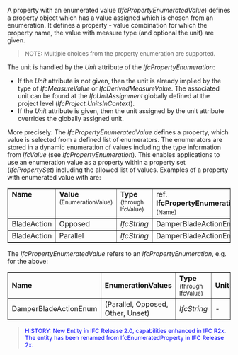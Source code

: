 ﻿A property with an enumerated value (_IfcPropertyEnumeratedValue_) defines a property object which has a value assigned which is chosen from an enumeration. It defines a property - value combination for which the property name, the value with measure type (and optional the unit) are given.

> <font size="-1">NOTE: Multiple choices from the property enumeration
		  are supported.</font>
>

The unit is handled by the _Unit_ attribute of the _IfcPropertyEnumeration_:

* If the _Unit_ attribute is not given, then the unit is already implied by the type of _IfcMeasureValue_ or _IfcDerivedMeasureValue_. The associated unit can be found at the _IfcUnitAssignment_ globally defined at the project level (_IfcProject.UnitsInContext_).
*  If the _Unit_ attribute is given, then the unit assigned by the unit attribute overrides the globally assigned unit.

More precisely: The _IfcPropertyEnumeratedValue_ defines a property, which value is selected from a defined list of enumerators. The enumerators are stored in a dynamic enumeration of values including the type information from _IfcValue_ (see _IfcPropertyEnumeration_). This enables applications to use an enumeration value as a property within a property set (_IfcPropertySet_) including the allowed list of values. Examples of a property with enumerated value with are:

<table cellpadding="2" cellspacing="2" border="1" width="600"> 
		<tr valign="TOP"> 
		  <td valign="TOP" width="15%"><b>Name&nbsp;</b></td> 
		  <td valign="TOP" width="30%"><b>Value<br></b><font size="-1">(EnumerationValue)</font></td> 
		  <td valign="TOP"><b>Type <br></b><font size="-1">(through
			 IfcValue)</font></td> 
		  <td valign="TOP">ref.<b> IfcPropertyEnumeration<br></b><font size="-1">(Name)</font>&nbsp;</td> 
		</tr> 
		<tr> 
		  <td>BladeAction</td> 
		  <td>Opposed</td> 
		  <td width="25%"><i>IfcString</i></td> 
		  <td width="30%">DamperBladeActionEnum</td> 
		</tr> 
		<tr> 
		  <td>BladeAction</td> 
		  <td>Parallel</td> 
		  <td width="25%"><i>IfcString</i></td> 
		  <td width="30%">DamperBladeActionEnum</td> 
		</tr> 
	 </table>

The _IfcPropertyEnumeratedValue_ refers to an _IfcPropertyEnumeration_, e.g. for the above:

<table cellpadding="2" cellspacing="2" border="1" width="600"> 
		<tr> 
		  <td width="30%"><b>Name</b></td> 
		  <td width="30%"><b>EnumerationValues</b></td> 
		  <td width="25%"><b>Type <br></b><font size="-1">(through
			 IfcValue)</font></td> 
		  <td width="15%"><b>Unit</b></td> 
		</tr> 
		<tr> 
		  <td>DamperBladeActionEnum</td> 
		  <td>(Parallel, Opposed, Other, Unset)</td> 
		  <td><i>IfcString</i></td> 
		  <td>-</td> 
		</tr> 
	 </table>

> <font color="#0000FF" size="-1">HISTORY: New Entity in IFC Release
		  2.0, capabilities enhanced in IFC R2x. The entity has been renamed from
		  IfcEnumeratedProperty in IFC Release 2x.</font>
>

